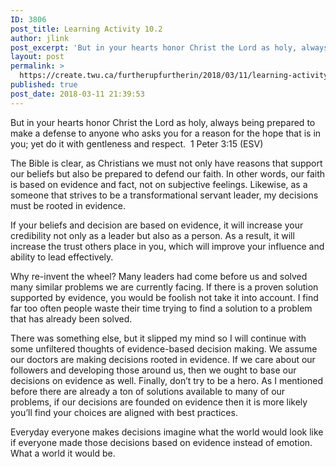```yaml
---
ID: 3806
post_title: Learning Activity 10.2
author: jlink
post_excerpt: 'But in your hearts honor Christ the Lord as holy, always being prepared to make a defense to anyone who asks you for a reason for the hope that is in you; yet do it with gentleness and respect. &nbsp;1 Peter 3:15 (ESV) The Bible is clear, as Christians we must not only have reasons &hellip; <p><a href="https://create.twu.ca/furtherupfurtherin/2018/03/11/learning-activity-10-2/">Continue reading<span> "Learning Activity 10.2"</span></a></p>'
layout: post
permalink: >
  https://create.twu.ca/furtherupfurtherin/2018/03/11/learning-activity-10-2/
published: true
post_date: 2018-03-11 21:39:53
---
```

<p>But in your hearts honor Christ the Lord as holy, always being prepared to make a defense to anyone who asks you for a reason for the hope that is in you; yet do it with gentleness and respect.  1 Peter 3:15 (ESV)</p>
<p>The Bible is clear, as Christians we must not only have reasons that support our beliefs but also be prepared to defend our faith. In other words, our faith is based on evidence and fact, not on subjective feelings. Likewise, as a someone that strives to be a transformational servant leader, my decisions must be rooted in evidence.</p>
<p>If your beliefs and decision are based on evidence, it will increase your credibility not only as a leader but also as a person. As a result, it will increase the trust others place in you, which will improve your influence and ability to lead effectively.</p>
<p>Why re-invent the wheel? Many leaders had come before us and solved many similar problems we are currently facing. If there is a proven solution supported by evidence, you would be foolish not take it into account. I find far too often people waste their time trying to find a solution to a problem that has already been solved.</p>
<p>There was something else, but it slipped my mind so I will continue with some unfiltered thoughts of evidence-based decision making. We assume our doctors are making decisions rooted in evidence. If we care about our followers and developing those around us, then we ought to base our decisions on evidence as well. Finally, don’t try to be a hero. As I mentioned before there are already a ton of solutions available to many of our problems, if our decisions are founded on evidence then it is more likely you’ll find your choices are aligned with best practices.</p>
<p>Everyday everyone makes decisions imagine what the world would look like if everyone made those decisions based on evidence instead of emotion. What a world it would be.</p>